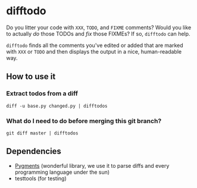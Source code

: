 # difftodo

Do you litter your code with `XXX`, `TODO`, and `FIXME` comments? Would you
like to actually _do_ those TODOs and _fix_ those FIXMEs? If so, `difftodo`
can help.

`difftodo` finds all the comments you've edited or added that are marked with
`XXX` or `TODO` and then displays the output in a nice, human-readable way.

## How to use it

### Extract todos from a diff

    diff -u base.py changed.py | difftodos

### What do I need to do before merging this git branch?

    git diff master | difftodos


## Dependencies

* [Pygments](http://pygments.org/) (wonderful library, we use it to parse
  diffs and every programming language under the sun)
* testtools (for testing)
